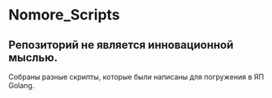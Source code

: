 # Nomore_Scripts

## Репозиторий не является инновационной мыслью.

Собраны разные скрипты, которые были написаны для погружения в ЯП Golang.
